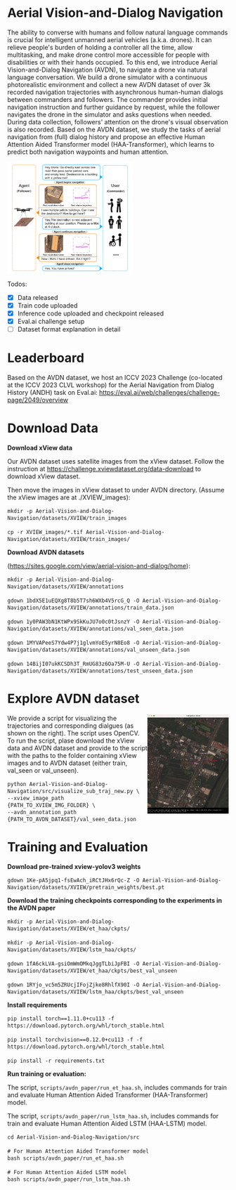 # Aerial Vision-and-Dialog Navigation

The ability to converse with humans and follow natural language commands is crucial for intelligent unmanned aerial vehicles (a.k.a. drones). It can relieve people's burden of holding a controller all the time, allow multitasking, and make drone control more accessible for people with disabilities or with their hands occupied. To this end, we introduce Aerial Vision-and-Dialog Navigation (AVDN), to navigate a drone via natural language conversation. We build a drone simulator with a continuous photorealistic environment and collect a new AVDN dataset of over 3k recorded navigation trajectories with asynchronous human-human dialogs between commanders and followers. The commander provides initial navigation instruction and further guidance by request, while the follower navigates the drone in the simulator and asks questions when needed. During data collection, followers' attention on the drone's visual observation is also recorded. Based on the AVDN dataset, we study the tasks of aerial navigation from (full) dialog history and propose an effective Human Attention Aided Transformer model (HAA-Transformer), which learns to predict both navigation waypoints and human attention. 

<img align="center" height="256" src="./readme_imgs/image.png" />


Todos:
- [x] Data released
- [x] Train code uploaded
- [x] Inference code uploaded and checkpoint released
- [x] Eval.ai challenge setup
- [ ] Dataset format explanation in detail

# Leaderboard
Based on the AVDN dataset, we host an ICCV 2023 Challenge (co-located at the ICCV 2023 CLVL workshop) for the Aerial Navigation from Dialog History (ANDH) task on Eval.ai: https://eval.ai/web/challenges/challenge-page/2049/overview

# Download Data

**Download xView data** 

Our AVDN dataset uses satellite images from the xView dataset. Follow the instruction at https://challenge.xviewdataset.org/data-download to download xView dataset. 

Then move the images in xView dataset to under AVDN directory. (Assume the xView images are at ./XVIEW_images):
```
mkdir -p Aerial-Vision-and-Dialog-Navigation/datasets/XVIEW/train_images

cp -r XVIEW_images/*.tif Aerial-Vision-and-Dialog-Navigation/datasets/XVIEW/train_images/
```


**Download AVDN datasets**

 (https://sites.google.com/view/aerial-vision-and-dialog/home):

```
mkdir -p Aerial-Vision-and-Dialog-Navigation/datasets/XVIEW/annotations

gdown 1bdX5E1uEQXg8T8b5T7sh6WXb4V5rcG_Q -O Aerial-Vision-and-Dialog-Navigation/datasets/XVIEW/annotations/train_data.json

gdown 1y0PAW3bN1KtWPx9SkKuJU7o0c0tJsnzY -O Aerial-Vision-and-Dialog-Navigation/datasets/XVIEW/annotations/val_seen_data.json

gdown 1MYVAPeeS7Ydw4P7j1glvmYoE5yrN8Eo8 -O Aerial-Vision-and-Dialog-Navigation/datasets/XVIEW/annotations/val_unseen_data.json

gdown 14BijI07ukKCSDh3T_RmUG83z6Oa75M-U -O Aerial-Vision-and-Dialog-Navigation/datasets/XVIEW/annotations/test_unseen_data.json
```
# Explore AVDN dataset
<img align="right" height="226" src="readme_imgs/explore_avdn.png" />
We provide a script for visualizing the trajectories and corresponding dialgues (as shown on the right). The script uses OpenCV. To run the script, plase download the xView data and AVDN dataset and provide to the script with the paths to the folder containing xView images and to AVDN dataset (either train, val_seen or val_unseen).

```
python Aerial-Vision-and-Dialog-Navigation/src/visualize_sub_traj_new.py \
--xview_image_path {PATH_TO_XVIEW_IMG_FOLDER} \
--avdn_annotation_path {PATH_TO_AVDN_DATASET}/val_seen_data.json
```

# Training and Evaluation
**Download pre-trained xview-yolov3 weights**

```
gdown 1Ke-pA5jpq1-fsEwAch_iRCtJHx6rQc-Z -O Aerial-Vision-and-Dialog-Navigation/datasets/XVIEW/pretrain_weights/best.pt

```

**Download the training checkpoints corresponding to the experiments in the AVDN paper**


```
mkdir -p Aerial-Vision-and-Dialog-Navigation/datasets/XVIEW/et_haa/ckpts/

mkdir -p Aerial-Vision-and-Dialog-Navigation/datasets/XVIEW/lstm_haa/ckpts/

gdown 1fA6ckLVA-gsiOmWmOMkqJggTLbiJpFBI -O Aerial-Vision-and-Dialog-Navigation/datasets/XVIEW/et_haa/ckpts/best_val_unseen

gdown 1RYjo_vc5m5ZRUcjIFojZjke8RhlfX90I -O Aerial-Vision-and-Dialog-Navigation/datasets/XVIEW/lstm_haa/ckpts/best_val_unseen
```


**Install requirements**

```
pip install torch==1.11.0+cu113 -f https://download.pytorch.org/whl/torch_stable.html

pip install torchvision==0.12.0+cu113 -f -f https://download.pytorch.org/whl/torch_stable.html

pip install -r requirements.txt
```



**Run training or evaluation:**

The script, `scripts/avdn_paper/run_et_haa.sh`, includes commands for train and evaluate Human Attention Aided Transformer (HAA-Transformer) model.

The script, `scripts/avdn_paper/run_lstm_haa.sh`, includes commands for train and evaluate Human Attention Aided LSTM (HAA-LSTM) model.



```
cd Aerial-Vision-and-Dialog-Navigation/src

# For Human Attention Aided Transformer model
bash scripts/avdn_paper/run_et_haa.sh 

# For Human Attention Aided LSTM model
bash scripts/avdn_paper/run_lstm_haa.sh 
```
